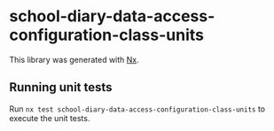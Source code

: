 # school-diary-data-access-configuration-class-units

This library was generated with [Nx](https://nx.dev).

## Running unit tests

Run `nx test school-diary-data-access-configuration-class-units` to execute the unit tests.
